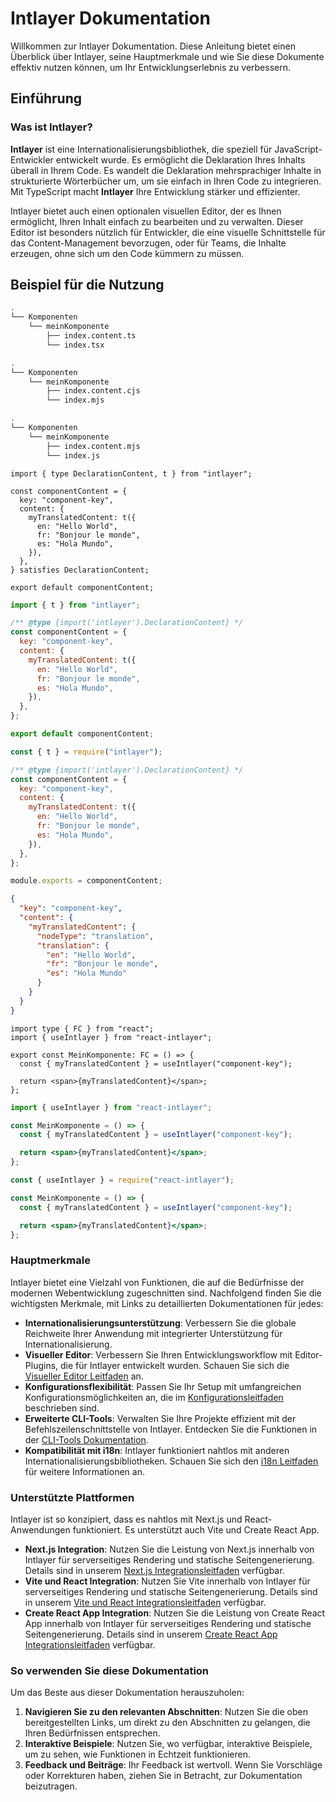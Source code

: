 # Intlayer Dokumentation

Willkommen zur Intlayer Dokumentation. Diese Anleitung bietet einen Überblick über Intlayer, seine Hauptmerkmale und wie Sie diese Dokumente effektiv nutzen können, um Ihr Entwicklungserlebnis zu verbessern.

## Einführung

### Was ist Intlayer?

**Intlayer** ist eine Internationalisierungsbibliothek, die speziell für JavaScript-Entwickler entwickelt wurde. Es ermöglicht die Deklaration Ihres Inhalts überall in Ihrem Code. Es wandelt die Deklaration mehrsprachiger Inhalte in strukturierte Wörterbücher um, um sie einfach in Ihren Code zu integrieren. Mit TypeScript macht **Intlayer** Ihre Entwicklung stärker und effizienter.

Intlayer bietet auch einen optionalen visuellen Editor, der es Ihnen ermöglicht, Ihren Inhalt einfach zu bearbeiten und zu verwalten. Dieser Editor ist besonders nützlich für Entwickler, die eine visuelle Schnittstelle für das Content-Management bevorzugen, oder für Teams, die Inhalte erzeugen, ohne sich um den Code kümmern zu müssen.

## Beispiel für die Nutzung

```bash codeFormat="typescript"
.
└── Komponenten
    └── meinKomponente
        ├── index.content.ts
        └── index.tsx
```

```bash codeFormat="commonjs"
.
└── Komponenten
    └── meinKomponente
        ├── index.content.cjs
        └── index.mjs
```

```bash codeFormat="esm"
.
└── Komponenten
    └── meinKomponente
        ├── index.content.mjs
        └── index.js
```

```tsx fileName="src/components/meinKomponente/meinKomponente.content.ts" contentDeclarationFormat="typescript"
import { type DeclarationContent, t } from "intlayer";

const componentContent = {
  key: "component-key",
  content: {
    myTranslatedContent: t({
      en: "Hello World",
      fr: "Bonjour le monde",
      es: "Hola Mundo",
    }),
  },
} satisfies DeclarationContent;

export default componentContent;
```

```javascript fileName="src/components/meinKomponente/meinKomponente.content.mjs" contentDeclarationFormat="esm"
import { t } from "intlayer";

/** @type {import('intlayer').DeclarationContent} */
const componentContent = {
  key: "component-key",
  content: {
    myTranslatedContent: t({
      en: "Hello World",
      fr: "Bonjour le monde",
      es: "Hola Mundo",
    }),
  },
};

export default componentContent;
```

```javascript fileName="src/components/meinKomponente/meinKomponente.content.cjs" contentDeclarationFormat="commonjs"
const { t } = require("intlayer");

/** @type {import('intlayer').DeclarationContent} */
const componentContent = {
  key: "component-key",
  content: {
    myTranslatedContent: t({
      en: "Hello World",
      fr: "Bonjour le monde",
      es: "Hola Mundo",
    }),
  },
};

module.exports = componentContent;
```

```json fileName="src/components/meinKomponente/meinKomponente.content.json" contentDeclarationFormat="json"
{
  "key": "component-key",
  "content": {
    "myTranslatedContent": {
      "nodeType": "translation",
      "translation": {
        "en": "Hello World",
        "fr": "Bonjour le monde",
        "es": "Hola Mundo"
      }
    }
  }
}
```

```tsx fileName="src/components/meinKomponente/MeinKomponente.tsx" codeFormat="typescript"
import type { FC } from "react";
import { useIntlayer } from "react-intlayer";

export const MeinKomponente: FC = () => {
  const { myTranslatedContent } = useIntlayer("component-key");

  return <span>{myTranslatedContent}</span>;
};
```

```jsx fileName="src/components/meinKomponente/MeinKomponente.mjx" codeFormat="esm"
import { useIntlayer } from "react-intlayer";

const MeinKomponente = () => {
  const { myTranslatedContent } = useIntlayer("component-key");

  return <span>{myTranslatedContent}</span>;
};
```

```jsx fileName="src/components/meinKomponente/MeinKomponente.csx" codeFormat="commonjs"
const { useIntlayer } = require("react-intlayer");

const MeinKomponente = () => {
  const { myTranslatedContent } = useIntlayer("component-key");

  return <span>{myTranslatedContent}</span>;
};
```

### Hauptmerkmale

Intlayer bietet eine Vielzahl von Funktionen, die auf die Bedürfnisse der modernen Webentwicklung zugeschnitten sind. Nachfolgend finden Sie die wichtigsten Merkmale, mit Links zu detaillierten Dokumentationen für jedes:

- **Internationalisierungsunterstützung**: Verbessern Sie die globale Reichweite Ihrer Anwendung mit integrierter Unterstützung für Internationalisierung.
- **Visueller Editor**: Verbessern Sie Ihren Entwicklungsworkflow mit Editor-Plugins, die für Intlayer entwickelt wurden. Schauen Sie sich die [Visueller Editor Leitfaden](https://github.com/aymericzip/intlayer/blob/main/docs/de/intlayer_editor.md) an.
- **Konfigurationsflexibilität**: Passen Sie Ihr Setup mit umfangreichen Konfigurationsmöglichkeiten an, die im [Konfigurationsleitfaden](https://github.com/aymericzip/intlayer/blob/main/docs/de/configuration.md) beschrieben sind.
- **Erweiterte CLI-Tools**: Verwalten Sie Ihre Projekte effizient mit der Befehlszeilenschnittstelle von Intlayer. Entdecken Sie die Funktionen in der [CLI-Tools Dokumentation](https://github.com/aymericzip/intlayer/blob/main/docs/de/intlayer_cli.md).
- **Kompatibilität mit i18n**: Intlayer funktioniert nahtlos mit anderen Internationalisierungsbibliotheken. Schauen Sie sich den [i18n Leitfaden](https://github.com/aymericzip/intlayer/blob/main/docs/de/intlayer_with_i18next.md) für weitere Informationen an.

### Unterstützte Plattformen

Intlayer ist so konzipiert, dass es nahtlos mit Next.js und React-Anwendungen funktioniert. Es unterstützt auch Vite und Create React App.

- **Next.js Integration**: Nutzen Sie die Leistung von Next.js innerhalb von Intlayer für serverseitiges Rendering und statische Seitengenerierung. Details sind in unserem [Next.js Integrationsleitfaden](https://github.com/aymericzip/intlayer/blob/main/docs/de/intlayer_with_nextjs_15.md) verfügbar.
- **Vite und React Integration**: Nutzen Sie Vite innerhalb von Intlayer für serverseitiges Rendering und statische Seitengenerierung. Details sind in unserem [Vite und React Integrationsleitfaden](https://github.com/aymericzip/intlayer/blob/main/docs/de/intlayer_with_vite+react.md) verfügbar.
- **Create React App Integration**: Nutzen Sie die Leistung von Create React App innerhalb von Intlayer für serverseitiges Rendering und statische Seitengenerierung. Details sind in unserem [Create React App Integrationsleitfaden](https://github.com/aymericzip/intlayer/blob/main/docs/de/intlayer_with_create_react_app.md) verfügbar.

### So verwenden Sie diese Dokumentation

Um das Beste aus dieser Dokumentation herauszuholen:

1. **Navigieren Sie zu den relevanten Abschnitten**: Nutzen Sie die oben bereitgestellten Links, um direkt zu den Abschnitten zu gelangen, die Ihren Bedürfnissen entsprechen.
2. **Interaktive Beispiele**: Nutzen Sie, wo verfügbar, interaktive Beispiele, um zu sehen, wie Funktionen in Echtzeit funktionieren.
3. **Feedback und Beiträge**: Ihr Feedback ist wertvoll. Wenn Sie Vorschläge oder Korrekturen haben, ziehen Sie in Betracht, zur Dokumentation beizutragen.
